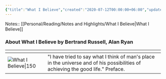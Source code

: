 ```yaml
---
{"title":"What I Believe","created":"2020-07-12T00:00:00+06:00","updated":"2023-01-08T13:54:13+06:00","read_at":["2022-10-27T00:00:00+06:00"],"read_count":1,"authors":["Bertrand Russell"],"isbn10":"0415325099","isbn13":"9780415325097","status":"Read","rating":5,"dg-publish":true,"cover":"https://images-na.ssl-images-amazon.com/images/S/compressed.photo.goodreads.com/books/1356456172i/67354.jpg","metatags":{"og:image":"https://images-na.ssl-images-amazon.com/images/S/compressed.photo.goodreads.com/books/1356456172i/67354.jpg"},"tags":["law","philosophy","science","sociology","morality"],"permalink":"/personal/reading/books/read/what-i-believe-by-bertrand-russell/","dgPassFrontmatter":true}
---
```



Notes:: [[Personal/Reading/Notes and Highlights/What I Believe\|What I Believe]]

### About What I Believe by Bertrand Russell, Alan Ryan
| <!-- -->    | <!-- -->    |
|-------------|-------------|
| ![What I Believe\|150](https://images-na.ssl-images-amazon.com/images/S/compressed.photo.goodreads.com/books/1356456172i/67354.jpg)         | "I have tried to say what I think of man's place in the universe and of his possibilities of achieving the good life." Preface.         |
